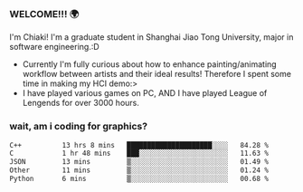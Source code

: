 ### WELCOME!!! 🌍

I'm Chiaki! I'm a graduate student in Shanghai Jiao Tong University, major in software engineering.:D

-  Currently I'm fully curious about how to enhance painting/animating workflow between artists and their ideal results! Therefore I spent some time in making my HCI demo:>
-  I have played various games on PC, AND I have played League of Lengends for over 3000 hours.


### wait, am i coding for graphics?
<!--START_SECTION:waka-->

```txt
C++          13 hrs 8 mins   █████████████████████░░░░   84.28 %
C            1 hr 48 mins    ███░░░░░░░░░░░░░░░░░░░░░░   11.63 %
JSON         13 mins         ▒░░░░░░░░░░░░░░░░░░░░░░░░   01.49 %
Other        11 mins         ▒░░░░░░░░░░░░░░░░░░░░░░░░   01.24 %
Python       6 mins          ▒░░░░░░░░░░░░░░░░░░░░░░░░   00.68 %
```

<!--END_SECTION:waka-->

<!--
**Chiaki-meow/Chiaki-meow** is a ✨ _special_ ✨ repository because its `README.md` (this file) appears on your GitHub profile.

Here are some ideas to get you started:

- 🔭 I’m currently working on ...
- 🌱 I’m currently learning ...
- 👯 I’m looking to collaborate on ...
- 🤔 I’m looking for help with ...
- 💬 Ask me about ...
- 📫 How to reach me: ...
- 😄 Pronouns: ...
- ⚡ Fun fact: ...
-->
